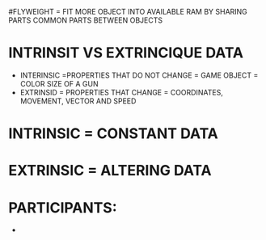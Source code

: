 #FLYWEIGHT = FIT MORE OBJECT INTO AVAILABLE RAM BY SHARING PARTS COMMON PARTS BETWEEN OBJECTS

# INTRINSIT VS EXTRINCIQUE DATA
- INTERINSIC =PROPERTIES THAT DO NOT CHANGE = GAME OBJECT = COLOR SIZE OF A GUN
- EXTRINSID = PROPERTIES THAT CHANGE = COORDINATES, MOVEMENT, VECTOR AND SPEED

# INTRINSIC = CONSTANT DATA
# EXTRINSIC = ALTERING DATA

# PARTICIPANTS:
-